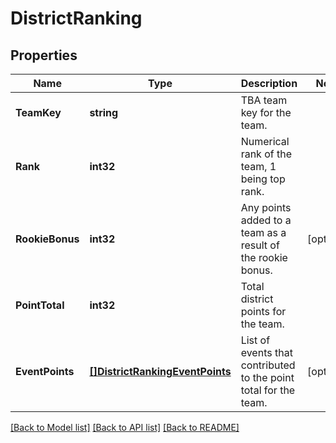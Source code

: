 # DistrictRanking

## Properties

Name | Type | Description | Notes
------------ | ------------- | ------------- | -------------
**TeamKey** | **string** | TBA team key for the team. | 
**Rank** | **int32** | Numerical rank of the team, 1 being top rank. | 
**RookieBonus** | **int32** | Any points added to a team as a result of the rookie bonus. | [optional] 
**PointTotal** | **int32** | Total district points for the team. | 
**EventPoints** | [**[]DistrictRankingEventPoints**](District_Ranking_event_points.md) | List of events that contributed to the point total for the team. | [optional] 

[[Back to Model list]](../README.md#documentation-for-models) [[Back to API list]](../README.md#documentation-for-api-endpoints) [[Back to README]](../README.md)


